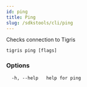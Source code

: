 ```yaml
---
id: ping
title: Ping
slug: /sdkstools/cli/ping
---
```


Checks connection to Tigris

```shell
tigris ping [flags]
```

### Options

```
  -h, --help   help for ping
```
